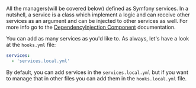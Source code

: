 All the managers(will be covered below) defined as Symfony services. In a
nutshell, a service is a class which implement a logic and can receive other
services as an argument and can be injected to other services as well. For more
info go to the [DependencyInjection Component](http://symfony.com/doc/current/components/dependency_injection.html)
documentation.


You can add as many services as you'd like to. As always, let's have a look at
the `hooks.yml` file:
```yml
services:
  - 'services.local.yml'
```

By default, you can add services in the `services.local.yml` but if you want to
manage that in other files you can add them in the `hooks.local.yml` file.

